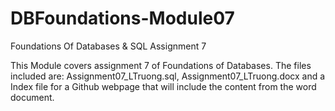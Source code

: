 # DBFoundations-Module07
 Foundations Of Databases &amp; SQL Assignment 7

This Module covers assignment 7 of Foundations of Databases. The files included are: Assignment07_LTruong.sql, Assignment07_LTruong.docx and a Index file for a Github webpage that will include the content from the word document.
